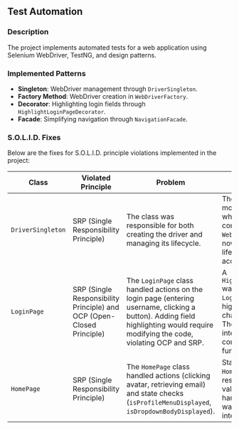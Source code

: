 ## Test Automation

### Description
The project implements automated tests for a web application using Selenium WebDriver, TestNG, and design patterns.

### Implemented Patterns
- **Singleton**: WebDriver management through `DriverSingleton`.
- **Factory Method**: WebDriver creation in `WebDriverFactory`.
- **Decorator**: Highlighting login fields through `HighlightLoginPageDecorator`.
- **Facade**: Simplifying navigation through `NavigationFacade`.

### S.O.L.I.D. Fixes
Below are the fixes for S.O.L.I.D. principle violations implemented in the project:

| Class             | Violated Principle                                                                                      | Problem                                                                                                                                      | Solution                                                                                                                                                                                                                          |
|-------------------|--------------------------------------------------------------------------------------------------------|----------------------------------------------------------------------------------------------------------------------------------------------|----------------------------------------------------------------------------------------------------------------------------------------------------------------------------------------------------------------------------------|
| `DriverSingleton` | SRP (Single Responsibility Principle)                                                                  | The class was responsible for both creating the driver and managing its lifecycle.                                                          | The driver creation logic was moved to `WebDriverFactory`, which is responsible only for configuring and creating `WebDriver`. `DriverSingleton` now manages only the lifecycle (initialization, access, shutdown).              |
| `LoginPage`       | SRP (Single Responsibility Principle) and OCP (Open-Closed Principle)                                  | The `LoginPage` class handled actions on the login page (entering username, clicking a button). Adding field highlighting would require modifying the code, violating OCP and SRP. | A `HighlightLoginPageDecorator` was created to wrap `LoginPage` and add field highlighting without changing the original code. The `LoginPageActions` interface defines the contract, allowing functionality to be extended. |
| `HomePage`        | SRP (Single Responsibility Principle)                                                                  | The `HomePage` class handled actions (clicking avatar, retrieving email) and state checks (`isProfileMenuDisplayed`, `isDropdownBodyDisplayed`). | State checks were moved to `HomePageValidator`, which is responsible only for validation. `HomePage` now handles only actions and waits. The `PageValidator` interface ensures flexibility.                                    |
